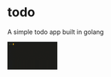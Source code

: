 # todo

A simple todo app built in golang


<img style="width:8em;" src="./assets/demo.gif" alt="jim">
